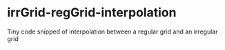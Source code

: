 # irrGrid-regGrid-interpolation
Tiny code snipped of interpolation between a regular grid and an irregular grid
